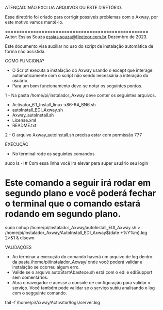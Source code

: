 ATENÇÃO: NÃO EXCLUA ARQUIVOS OU ESTE DIRETÓRIO.

Esse diretório foi criado para corrigir possíveis problemas com o Axway, por este motivo vamos mantê-lo.

===================================================
Autor: Essias Souza <essias.souza@fleetcor.com.br>
Dezembro de 2023.

Este documento visa auxiliar no uso do script de instalação automática de forma não assistida.

COMO FUNCIONA?

 - O Script executa a instalação do Axway usando o except que interage automaticamente com o script não sendo necessária a interação do usuário.
 - Para um bom funcionamento deve-se notar os seguintes pontos.

1 - Na pasta /home/pi/instalador_Axway deve conter os seguintes arquivos.
  - Activator_6.1_Install_linux-x86-64_BN6.sh
  - autoInstall_EDI_Axway.sh
  - Axway_autoInstall.sh
  - License.xml
  - README.txt

2 - O arquivo Axway_autoInstall.sh precisa estar com permissão 777

EXECUÇÃO

- No terminal rode os seguintes comandos

sudo ls -l # Com essa linha você ira elevar para super usuário seu login

# Este comando a seguir irá rodar em segundo plano e você poderá fechar o terminal que o comando estará rodando em segundo plano.
sudo nohup /home/pi/instalador_Axway/autoInstall_EDI_Axway.sh > /home/pi/instalador_Axway/AutoInstall_EDI_Axway$(date +%Y%m).log 2>&1 & disown

VALIDAÇÕES

- Ao terminar a execução do comando haverá um arquivo de log dentro da pasta /home/pi/instalador_Axway/ onde você poderá validar a instalação se ocorreu algum erro.
- Valide se o arquivo autoStartAbastece.sh está com o edi e ediSupport sem comentários.
- Abra o navegador e acesse a console de configuração para validar o serviço. Você também pode validar se o serviço subiu analisando o log com o segguinte comando.

tail -f /home/pi/Axway/Activator/logs/server.log